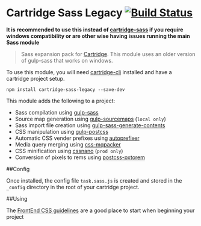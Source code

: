 # Cartridge Sass Legacy [![Build Status](https://travis-ci.org/cartridge/cartridge-sass-legacy.svg?branch=master)](https://travis-ci.org/cartridge/cartridge-sass-legacy)

**It is recommended to use this instead of [cartridge-sass](https://github.com/cartridge/cartridge-sass) if you require windows compatibility or are other wise having issues running the main Sass module**

> Sass expansion pack for [Cartridge](https://github.com/cartridge/cartridge). This module uses an older version of gulp-sass that works on windows.

To use this module, you will need [cartridge-cli](https://github.com/cartridge/cartridge-cli) installed and have a cartridge project setup.

```shell
npm install cartridge-sass-legacy --save-dev
```

This module adds the following to a project:

* Sass compilation using [gulp-sass](https://github.com/dlmanning/gulp-sass)
* Source map generation using [gulp-sourcemaps](https://github.com/floridoo/gulp-sourcemaps) (`local only`)
* Sass import file creation using [gulp-sass-generate-contents](https://github.com/andrewbrandwood/gulp-sass-generate-contents)
* CSS manipulation using [gulp-postcss](https://github.com/postcss/gulp-postcss)
* Automatic CSS vender prefixes using [autoprefixer](https://github.com/postcss/autoprefixer)
* Media query merging using [css-mqpacker](https://github.com/hail2u/node-css-mqpacker)
* CSS minification using [cssnano](https://github.com/ben-eb/cssnano) (`prod only`)
* Conversion of pixels to rems using [postcss-pxtorem](https://github.com/cuth/postcss-pxtorem)

##Config

Once installed, the config file `task.sass.js` is created and stored in the `_config` directory in the root of your cartridge project.

##Using

The [FrontEnd CSS guidelines](https://github.com/code-computerlove/frontend-guidelines/blob/master/FE-guidelines-CSS.md) are a good place to start when beginning your project
